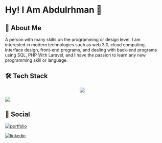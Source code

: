 
# Hy! I Am Abdulrhman 👋


## 🚀 About Me
A person with many skills on the programming or design level. I am interested in modern technologies such as web 3.0, cloud computing, interface design, front-end programs, and dealing with back-end programs using SQL, PHP With Laravel, and I have the passion to learn any new programming skill or language.

## 🛠 Tech Stack

<p align="center">
  <a href="https://skillicons.dev">
    <img src="https://skillicons.dev/icons?i=git,bootstrap,js,html,css,ai,figma,laravel,mysql,php,postman,tailwind,react,mongodb" />
  </a>
</p>

<picture align="center">
  <source
    srcset="https://github-readme-stats.vercel.app/api?username=DHMALS&show_icons=true&theme=dark"
    media="(prefers-color-scheme: dark)"
  />
  <source
    srcset="https://github-readme-stats.vercel.app/api?username=DHMALS&show_icons=true"
    media="(prefers-color-scheme: light), (prefers-color-scheme: no-preference)"
  />
  <img src="https://github-readme-stats.vercel.app/api?username=DHMALS&show_icons=true" />
</picture>

## 🔗 Social 
[![portfolio](https://img.shields.io/badge/my_portfolio-000?style=for-the-badge&logo=ko-fi&logoColor=white)](http://aalsaeed.byethost18.com/en)

[![linkedin](https://img.shields.io/badge/linkedin-0A66C2?style=for-the-badge&logo=linkedin&logoColor=white)](https://www.linkedin.com/in/abdulrahmanalsaeed/)
